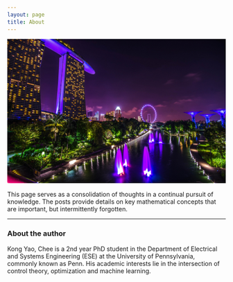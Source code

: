 ```yaml
---
layout: page
title: About
---
```


![alt text](/assets/img/marina.jpg "MBS")

This page serves as a consolidation of thoughts in a continual pursuit of knowledge. The posts provide details on key mathematical concepts that are important, but intermittently forgotten.

---

### About the author

Kong Yao, Chee is a 2nd year PhD student in the Department of Electrical and Systems Engineering (ESE) at the University of Pennsylvania, commonly known as Penn. His academic interests lie in the intersection of control theory, optimization and machine learning.